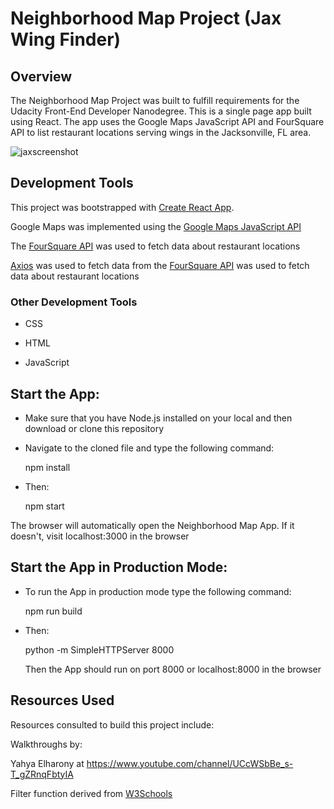 # Neighborhood Map Project (Jax Wing Finder)

## Overview

The Neighborhood Map Project was built to fulfill requirements for the Udacity Front-End Developer Nanodegree. This is a single page app built using React. The app uses the Google Maps JavaScript API and FourSquare API to list restaurant locations serving wings in the Jacksonville, FL area.


![jaxscreenshot](https://user-images.githubusercontent.com/38802201/46776723-eadba480-ccda-11e8-956f-f952542f273f.png)


## Development Tools

This project was bootstrapped with [Create React App](https://github.com/facebook/create-react-app).

Google Maps was implemented using the [Google Maps JavaScript API](https://developers.google.com/maps/documentation/javascript/tutorial)

The [FourSquare API](https://developer.foursquare.com/) was used to fetch data about restaurant locations

[Axios](https://github.com/axios/axios) was used to fetch data from the [FourSquare API](https://developer.foursquare.com/) was used to fetch data about restaurant locations

### Other Development Tools 

* CSS

* HTML

* JavaScript

## Start the App:

* Make sure that you have Node.js installed on your local and then download or clone    this repository

* Navigate to the cloned file and type the following command:

  npm install

* Then:

  npm start

The browser will automatically open the Neighborhood Map App. If it doesn't, visit localhost:3000 in the browser

## Start the App in Production Mode:

* To run the App in production mode type the following command:

  npm run build

* Then:

  python -m SimpleHTTPServer 8000

  Then the App should run on port 8000 or localhost:8000 in the browser

## Resources Used

Resources consulted to build this project include:

Walkthroughs by:

Yahya Elharony at https://www.youtube.com/channel/UCcWSbBe_s-T_gZRnqFbtyIA

Filter function derived from [W3Schools](https://www.w3schools.com/howto/howto_js_filter_lists.asp)








